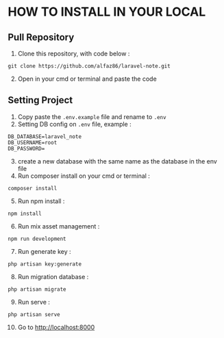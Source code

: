 # HOW TO INSTALL IN YOUR LOCAL

## Pull Repository

1. Clone this repository, with code below :

```
git clone https://github.com/alfaz86/laravel-note.git
```

2. Open in your cmd or terminal and paste the code

## Setting Project

1. Copy paste the `.env.example` file and rename to `.env`
2. Setting DB config on `.env` file, example :

```
DB_DATABASE=laravel_note
DB_USERNAME=root
DB_PASSWORD=
```

3. create a new database with the same name as the database in the env file
4. Run composer install on your cmd or terminal :

```
composer install
```

5. Run npm install :

```
npm install
```

6. Run mix asset management :

```
npm run development
```

7. Run generate key :

```
php artisan key:generate
```

8. Run migration database :

```
php artisan migrate
```

9. Run serve :

```
php artisan serve
```

10. Go to [http://localhost:8000](http://localhost:8000)

